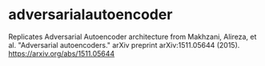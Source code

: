 # adversarialautoencoder
Replicates Adversarial Autoencoder architecture from Makhzani, Alireza, et al. "Adversarial autoencoders." arXiv preprint arXiv:1511.05644 (2015). https://arxiv.org/abs/1511.05644
